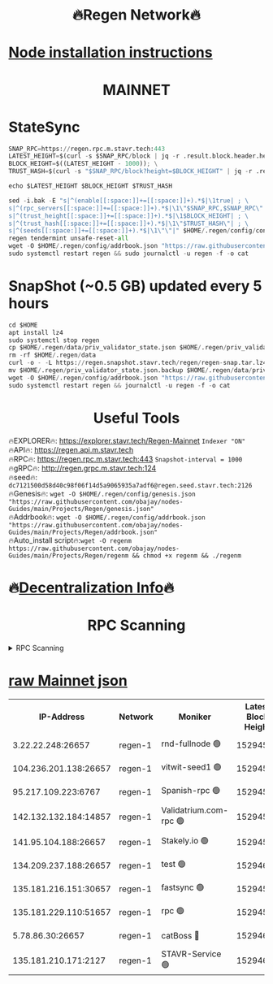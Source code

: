 <h1 align="center"> 🔥Regen Network🔥</h1>

[Node installation instructions](https://github.com/obajay/nodes-Guides/tree/main/Projects/Regen)
=
<h1 align="center"> MAINNET</h1>

# StateSync
```python
SNAP_RPC=https://regen.rpc.m.stavr.tech:443
LATEST_HEIGHT=$(curl -s $SNAP_RPC/block | jq -r .result.block.header.height); \
BLOCK_HEIGHT=$((LATEST_HEIGHT - 1000)); \
TRUST_HASH=$(curl -s "$SNAP_RPC/block?height=$BLOCK_HEIGHT" | jq -r .result.block_id.hash)

echo $LATEST_HEIGHT $BLOCK_HEIGHT $TRUST_HASH

sed -i.bak -E "s|^(enable[[:space:]]+=[[:space:]]+).*$|\1true| ; \
s|^(rpc_servers[[:space:]]+=[[:space:]]+).*$|\1\"$SNAP_RPC,$SNAP_RPC\"| ; \
s|^(trust_height[[:space:]]+=[[:space:]]+).*$|\1$BLOCK_HEIGHT| ; \
s|^(trust_hash[[:space:]]+=[[:space:]]+).*$|\1\"$TRUST_HASH\"| ; \
s|^(seeds[[:space:]]+=[[:space:]]+).*$|\1\"\"|" $HOME/.regen/config/config.toml
regen tendermint unsafe-reset-all
wget -O $HOME/.regen/config/addrbook.json "https://raw.githubusercontent.com/obajay/nodes-Guides/main/Projects/Regen/addrbook.json"
sudo systemctl restart regen && sudo journalctl -u regen -f -o cat
```
# SnapShot (~0.5 GB) updated every 5 hours
```python
cd $HOME
apt install lz4
sudo systemctl stop regen
cp $HOME/.regen/data/priv_validator_state.json $HOME/.regen/priv_validator_state.json.backup
rm -rf $HOME/.regen/data
curl -o - -L https://regen.snapshot.stavr.tech/regen/regen-snap.tar.lz4 | lz4 -c -d - | tar -x -C $HOME/.regen --strip-components 2
mv $HOME/.regen/priv_validator_state.json.backup $HOME/.regen/data/priv_validator_state.json
wget -O $HOME/.regen/config/addrbook.json "https://raw.githubusercontent.com/obajay/nodes-Guides/main/Projects/Regen/addrbook.json"
sudo systemctl restart regen && journalctl -u regen -f -o cat
```

 <h1 align="center"> Useful Tools</h1>

🔥EXPLORER🔥:     https://explorer.stavr.tech/Regen-Mainnet        `Indexer "ON"` \
🔥API🔥:          https://regen.api.m.stavr.tech \
🔥RPC🔥:          https://regen.rpc.m.stavr.tech:443              `Snapshot-interval = 1000` \
🔥gRPC🔥:         http://regen.grpc.m.stavr.tech:124 \
🔥seed🔥:      `dc7121500d58d40c98f06f14d5a9065935a7adf6@regen.seed.stavr.tech:2126` \
🔥Genesis🔥:   `wget -O $HOME/.regen/config/genesis.json "https://raw.githubusercontent.com/obajay/nodes-Guides/main/Projects/Regen/genesis.json"` \
🔥Addrbook🔥:  `wget -O $HOME/.regen/config/addrbook.json "https://raw.githubusercontent.com/obajay/nodes-Guides/main/Projects/Regen/addrbook.json"` \
🔥Auto_install script🔥:`wget -O regenm https://raw.githubusercontent.com/obajay/nodes-Guides/main/Projects/Regen/regenm && chmod +x regenm && ./regenm`

🔥[Decentralization Info](https://github.com/obajay/StateSync-snapshots/tree/main/Projects/Regen/Decentralization)🔥
=
<h1 align="center"> RPC Scanning</h1>

<details>
<summary>RPC Scanning</summary>

<h2 align="center"> We scan nodes in real time every 4 hours. And we provide the final result of RPC endpoints.
We cannot influence the operation of these nodes in any way. </h2>


```python
If Voting Power is higher than 0 --> then the Node is a validator of the network and may be subject to attack and be a potential threat to the chain.
```
```python
We marked such validators with a red symbol
```

</details>

[raw Mainnet json](https://rpc-check.regenm.stavr.tech/regenm/rpc-regenm-result.json)
=


<table><tr><th>IP-Address</th><th>Network</th><th>Moniker</th><th>Latest Block Height</th><th>Earliest Block Height</th><th>Catching Up</th><th>Tx Index</th><th>Voting Power</th><th>Scan Time</th></tr><tr><td>3.22.22.248:26657</td><td>regen-1</td><td>rnd-fullnode 🟢</td><td>15294583</td><td>4134001</td><td>False</td><td>on</td><td>0</td><td>2024-03-26T12:14:55.164095326UTC</td></tr><tr><td>104.236.201.138:26657</td><td>regen-1</td><td>vitwit-seed1 🟢</td><td>15294571</td><td>8943001</td><td>False</td><td>on</td><td>0</td><td>2024-03-26T12:13:44.975307722UTC</td></tr><tr><td>95.217.109.223:6767</td><td>regen-1</td><td>Spanish-rpc 🟢</td><td>15294596</td><td>10068001</td><td>False</td><td>on</td><td>0</td><td>2024-03-26T12:16:07.197764735UTC</td></tr><tr><td>142.132.132.184:14857</td><td>regen-1</td><td>Validatrium.com-rpc 🟢</td><td>15294597</td><td>11175001</td><td>False</td><td>on</td><td>0</td><td>2024-03-26T12:16:11.478099519UTC</td></tr><tr><td>141.95.104.188:26657</td><td>regen-1</td><td>Stakely.io 🟢</td><td>15294580</td><td>13442501</td><td>False</td><td>on</td><td>0</td><td>2024-03-26T12:14:35.970877070UTC</td></tr><tr><td>134.209.237.188:26657</td><td>regen-1</td><td>test 🟢</td><td>15294602</td><td>13992001</td><td>False</td><td>on</td><td>0</td><td>2024-03-26T12:16:44.904932559UTC</td></tr><tr><td>135.181.216.151:30657</td><td>regen-1</td><td>fastsync 🟢</td><td>15294588</td><td>14457001</td><td>False</td><td>off</td><td>0</td><td>2024-03-26T12:15:23.754687443UTC</td></tr><tr><td>135.181.229.110:51657</td><td>regen-1</td><td>rpc 🟢</td><td>15294579</td><td>14844001</td><td>False</td><td>on</td><td>0</td><td>2024-03-26T12:14:27.566901243UTC</td></tr><tr><td>5.78.86.30:26657</td><td>regen-1</td><td>catBoss 🔴</td><td>15294606</td><td>15237401</td><td>False</td><td>on</td><td>9054931942</td><td>2024-03-26T12:17:08.998064041UTC</td></tr><tr><td>135.181.210.171:2127</td><td>regen-1</td><td>STAVR-Service 🟢</td><td>15294609</td><td>15292001</td><td>False</td><td>on</td><td>0</td><td>2024-03-26T12:17:24.201930371UTC</td></tr></table>